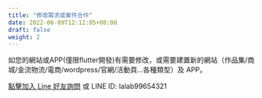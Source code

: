 ```yaml
---
title: "修改需求或案件合作"
date: 2022-06-09T12:12:05+08:00
draft: false
weight: 2
---
```

如您的網站或APP(僅限flutter開發)有需要修改，或需要建置新的網站（作品集/商城/金流物流/電商/wordpress/官網/活動頁...各種類型）及 APP。

[點擊加入 Line 好友詢問](https://line.me/ti/p/QbSQdFfFqz) 或 LINE ID: lalab99654321
